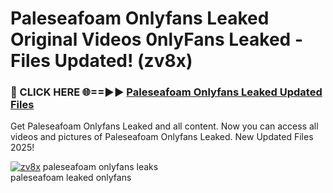 # Paleseafoam Onlyfans Leaked Original Videos 0nlyFans Leaked - Files Updated! (zv8x)

<h3>🔴 CLICK HERE 🌐==►► <a href="https://tinyurl.com/3hn5wdd3" rel="nofollow">Paleseafoam Onlyfans Leaked Updated Files</a></h3>

Get Paleseafoam Onlyfans Leaked and all content. Now you can access all videos and pictures of Paleseafoam Onlyfans Leaked. New Updated Files 2025!

[![zv8x](https://i.imgur.com/4HnBqBT.gif)](https://tinyurl.com/3hn5wdd3)
paleseafoam onlyfans leaks<br>
paleseafoam leaked onlyfans
